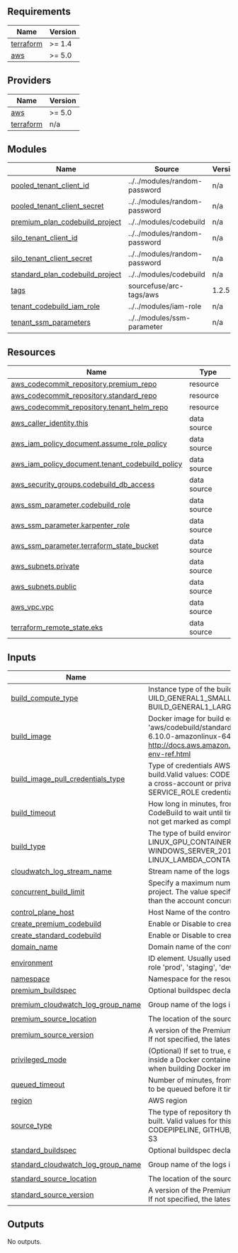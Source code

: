 <!-- BEGIN_TF_DOCS -->
## Requirements

| Name | Version |
|------|---------|
| <a name="requirement_terraform"></a> [terraform](#requirement\_terraform) | >= 1.4 |
| <a name="requirement_aws"></a> [aws](#requirement\_aws) | >= 5.0 |

## Providers

| Name | Version |
|------|---------|
| <a name="provider_aws"></a> [aws](#provider\_aws) | >= 5.0 |
| <a name="provider_terraform"></a> [terraform](#provider\_terraform) | n/a |

## Modules

| Name | Source | Version |
|------|--------|---------|
| <a name="module_pooled_tenant_client_id"></a> [pooled\_tenant\_client\_id](#module\_pooled\_tenant\_client\_id) | ../../modules/random-password | n/a |
| <a name="module_pooled_tenant_client_secret"></a> [pooled\_tenant\_client\_secret](#module\_pooled\_tenant\_client\_secret) | ../../modules/random-password | n/a |
| <a name="module_premium_plan_codebuild_project"></a> [premium\_plan\_codebuild\_project](#module\_premium\_plan\_codebuild\_project) | ../../modules/codebuild | n/a |
| <a name="module_silo_tenant_client_id"></a> [silo\_tenant\_client\_id](#module\_silo\_tenant\_client\_id) | ../../modules/random-password | n/a |
| <a name="module_silo_tenant_client_secret"></a> [silo\_tenant\_client\_secret](#module\_silo\_tenant\_client\_secret) | ../../modules/random-password | n/a |
| <a name="module_standard_plan_codebuild_project"></a> [standard\_plan\_codebuild\_project](#module\_standard\_plan\_codebuild\_project) | ../../modules/codebuild | n/a |
| <a name="module_tags"></a> [tags](#module\_tags) | sourcefuse/arc-tags/aws | 1.2.5 |
| <a name="module_tenant_codebuild_iam_role"></a> [tenant\_codebuild\_iam\_role](#module\_tenant\_codebuild\_iam\_role) | ../../modules/iam-role | n/a |
| <a name="module_tenant_ssm_parameters"></a> [tenant\_ssm\_parameters](#module\_tenant\_ssm\_parameters) | ../../modules/ssm-parameter | n/a |

## Resources

| Name | Type |
|------|------|
| [aws_codecommit_repository.premium_repo](https://registry.terraform.io/providers/hashicorp/aws/latest/docs/resources/codecommit_repository) | resource |
| [aws_codecommit_repository.standard_repo](https://registry.terraform.io/providers/hashicorp/aws/latest/docs/resources/codecommit_repository) | resource |
| [aws_codecommit_repository.tenant_helm_repo](https://registry.terraform.io/providers/hashicorp/aws/latest/docs/resources/codecommit_repository) | resource |
| [aws_caller_identity.this](https://registry.terraform.io/providers/hashicorp/aws/latest/docs/data-sources/caller_identity) | data source |
| [aws_iam_policy_document.assume_role_policy](https://registry.terraform.io/providers/hashicorp/aws/latest/docs/data-sources/iam_policy_document) | data source |
| [aws_iam_policy_document.tenant_codebuild_policy](https://registry.terraform.io/providers/hashicorp/aws/latest/docs/data-sources/iam_policy_document) | data source |
| [aws_security_groups.codebuild_db_access](https://registry.terraform.io/providers/hashicorp/aws/latest/docs/data-sources/security_groups) | data source |
| [aws_ssm_parameter.codebuild_role](https://registry.terraform.io/providers/hashicorp/aws/latest/docs/data-sources/ssm_parameter) | data source |
| [aws_ssm_parameter.karpenter_role](https://registry.terraform.io/providers/hashicorp/aws/latest/docs/data-sources/ssm_parameter) | data source |
| [aws_ssm_parameter.terraform_state_bucket](https://registry.terraform.io/providers/hashicorp/aws/latest/docs/data-sources/ssm_parameter) | data source |
| [aws_subnets.private](https://registry.terraform.io/providers/hashicorp/aws/latest/docs/data-sources/subnets) | data source |
| [aws_subnets.public](https://registry.terraform.io/providers/hashicorp/aws/latest/docs/data-sources/subnets) | data source |
| [aws_vpc.vpc](https://registry.terraform.io/providers/hashicorp/aws/latest/docs/data-sources/vpc) | data source |
| [terraform_remote_state.eks](https://registry.terraform.io/providers/hashicorp/terraform/latest/docs/data-sources/remote_state) | data source |

## Inputs

| Name | Description | Type | Default | Required |
|------|-------------|------|---------|:--------:|
| <a name="input_build_compute_type"></a> [build\_compute\_type](#input\_build\_compute\_type) | Instance type of the build instance e.g. UILD\_GENERAL1\_SMALL, BUILD\_GENERAL1\_MEDIUM, BUILD\_GENERAL1\_LARGE, BUILD\_GENERAL1\_2XLARGE | `string` | `"BUILD_GENERAL1_SMALL"` | no |
| <a name="input_build_image"></a> [build\_image](#input\_build\_image) | Docker image for build environment, e.g. 'aws/codebuild/standard:2.0' or 'aws/codebuild/eb-nodejs-6.10.0-amazonlinux-64:4.0.0'. For more info: http://docs.aws.amazon.com/codebuild/latest/userguide/build-env-ref.html | `string` | `"aws/codebuild/standard:7.0"` | no |
| <a name="input_build_image_pull_credentials_type"></a> [build\_image\_pull\_credentials\_type](#input\_build\_image\_pull\_credentials\_type) | Type of credentials AWS CodeBuild uses to pull images in your build.Valid values: CODEBUILD, SERVICE\_ROLE. When you use a cross-account or private registry image, you must use SERVICE\_ROLE credentials. | `string` | `"CODEBUILD"` | no |
| <a name="input_build_timeout"></a> [build\_timeout](#input\_build\_timeout) | How long in minutes, from 5 to 480 (8 hours), for AWS CodeBuild to wait until timing out any related build that does not get marked as completed | `number` | `120` | no |
| <a name="input_build_type"></a> [build\_type](#input\_build\_type) | The type of build environment, e.g. LINUX\_CONTAINER, LINUX\_GPU\_CONTAINER, WINDOWS\_CONTAINER, WINDOWS\_SERVER\_2019\_CONTAINER, ARM\_CONTAINER, LINUX\_LAMBDA\_CONTAINER, ARM\_LAMBDA\_CONTAINER | `string` | `"LINUX_CONTAINER"` | no |
| <a name="input_cloudwatch_log_stream_name"></a> [cloudwatch\_log\_stream\_name](#input\_cloudwatch\_log\_stream\_name) | Stream name of the logs in CloudWatch Logs. | `string` | `"log-stream"` | no |
| <a name="input_concurrent_build_limit"></a> [concurrent\_build\_limit](#input\_concurrent\_build\_limit) | Specify a maximum number of concurrent builds for the project. The value specified must be greater than 0 and less than the account concurrent running builds limit. | `number` | `1` | no |
| <a name="input_control_plane_host"></a> [control\_plane\_host](#input\_control\_plane\_host) | Host Name of the control plane | `string` | n/a | yes |
| <a name="input_create_premium_codebuild"></a> [create\_premium\_codebuild](#input\_create\_premium\_codebuild) | Enable or Disable to create premium codebuild project | `bool` | `true` | no |
| <a name="input_create_standard_codebuild"></a> [create\_standard\_codebuild](#input\_create\_standard\_codebuild) | Enable or Disable to create premium codebuild project | `bool` | `true` | no |
| <a name="input_domain_name"></a> [domain\_name](#input\_domain\_name) | Domain name of the control plane | `string` | `""` | no |
| <a name="input_environment"></a> [environment](#input\_environment) | ID element. Usually used for region e.g. 'uw2', 'us-west-2', OR role 'prod', 'staging', 'dev', 'UAT' | `string` | n/a | yes |
| <a name="input_namespace"></a> [namespace](#input\_namespace) | Namespace for the resources. | `string` | n/a | yes |
| <a name="input_premium_buildspec"></a> [premium\_buildspec](#input\_premium\_buildspec) | Optional buildspec declaration to use for building the project | `string` | `""` | no |
| <a name="input_premium_cloudwatch_log_group_name"></a> [premium\_cloudwatch\_log\_group\_name](#input\_premium\_cloudwatch\_log\_group\_name) | Group name of the logs in CloudWatch Logs | `string` | `"premium-codebuild-log-group"` | no |
| <a name="input_premium_source_location"></a> [premium\_source\_location](#input\_premium\_source\_location) | The location of the source code from git or s3 | `string` | `""` | no |
| <a name="input_premium_source_version"></a> [premium\_source\_version](#input\_premium\_source\_version) | A version of the Premium build input to be built for this project. If not specified, the latest version is used. | `string` | `""` | no |
| <a name="input_privileged_mode"></a> [privileged\_mode](#input\_privileged\_mode) | (Optional) If set to true, enables running the Docker daemon inside a Docker container on the CodeBuild instance. Used when building Docker images | `bool` | `true` | no |
| <a name="input_queued_timeout"></a> [queued\_timeout](#input\_queued\_timeout) | Number of minutes, from 5 to 480 (8 hours), a build is allowed to be queued before it times out. The default is 8 hours. | `number` | `8` | no |
| <a name="input_region"></a> [region](#input\_region) | AWS region | `string` | `"us-east-1"` | no |
| <a name="input_source_type"></a> [source\_type](#input\_source\_type) | The type of repository that contains the source code to be built. Valid values for this parameter are: CODECOMMIT, CODEPIPELINE, GITHUB, GITHUB\_ENTERPRISE, BITBUCKET or S3 | `string` | `"CODECOMMIT"` | no |
| <a name="input_standard_buildspec"></a> [standard\_buildspec](#input\_standard\_buildspec) | Optional buildspec declaration to use for building the project | `string` | `""` | no |
| <a name="input_standard_cloudwatch_log_group_name"></a> [standard\_cloudwatch\_log\_group\_name](#input\_standard\_cloudwatch\_log\_group\_name) | Group name of the logs in CloudWatch Logs | `string` | `"standard-codebuild-log-group"` | no |
| <a name="input_standard_source_location"></a> [standard\_source\_location](#input\_standard\_source\_location) | The location of the source code from git or s3 | `string` | `""` | no |
| <a name="input_standard_source_version"></a> [standard\_source\_version](#input\_standard\_source\_version) | A version of the Premium build input to be built for this project. If not specified, the latest version is used. | `string` | `""` | no |

## Outputs

No outputs.
<!-- END_TF_DOCS -->